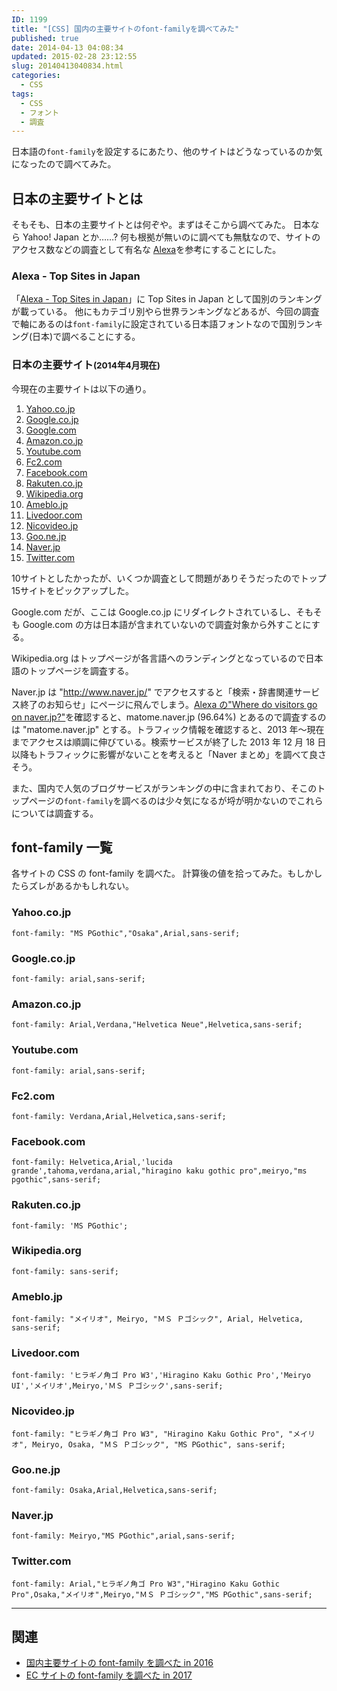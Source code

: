 ```yaml
---
ID: 1199
title: "[CSS] 国内の主要サイトのfont-familyを調べてみた"
published: true
date: 2014-04-13 04:08:34
updated: 2015-02-28 23:12:55
slug: 20140413040834.html
categories:
  - CSS
tags:
  - CSS
  - フォント
  - 調査
---
```


日本語の<code>font-family</code>を設定するにあたり、他のサイトはどうなっているのか気になったので調べてみた。

<!--more-->
<h2>日本の主要サイトとは</h2>
そもそも、日本の主要サイトとは何ぞや。まずはそこから調べてみた。
日本なら Yahoo! Japan とか……? 何も根拠が無いのに調べても無駄なので、サイトのアクセス数などの調査として有名な <a href="http://www.alexa.com/">Alexa</a>を参考にすることにした。
<h3>Alexa - Top Sites in Japan</h3>
「<a href="http://www.alexa.com/topsites/countries/JP">Alexa - Top Sites in Japan</a>」に Top Sites in Japan として国別のランキングが載っている。
他にもカテゴリ別やら世界ランキングなどあるが、今回の調査で軸にあるのは<code>font-family</code>に設定されている日本語フォントなので国別ランキング(日本)で調べることにする。
<h3>日本の主要サイト<small>(2014年4月現在)</small></h3>
今現在の主要サイトは以下の通り。
<ol>
<li><a href="http://www.yahoo.co.jp/">Yahoo.co.jp</a></li>
<li><a href="https://www.google.co.jp/">Google.co.jp</a></li>
<li><a href="https://www.google.com/">Google.com</a></li>
<li><a href="http://www.amazon.co.jp/">Amazon.co.jp</a></li>
<li><a href="https://www.youtube.com/">Youtube.com</a></li>
<li><a href="http://fc2.com/">Fc2.com</a></li>
<li><a href="https://www.facebook.com/">Facebook.com</a></li>
<li><a href="http://www.rakuten.co.jp/">Rakuten.co.jp</a></li>
<li><a href="http://ja.wikipedia.org/wiki/%E3%83%A1%E3%82%A4%E3%83%B3%E3%83%9A%E3%83%BC%E3%82%B8">Wikipedia.org</a></li>
<li><a href="http://ameblo.jp/">Ameblo.jp</a></li>
<li><a href="http://www.livedoor.com/">Livedoor.com</a></li>
<li><a href="http://www.nicovideo.jp/">Nicovideo.jp</a></li>
<li><a href="http://www.goo.ne.jp/">Goo.ne.jp</a></li>
<li><a href="http://matome.naver.jp/">Naver.jp</a></li>
<li><a href="http://twitter.com/">Twitter.com</a></li>
</ol>
10サイトとしたかったが、いくつか調査として問題がありそうだったのでトップ15サイトをピックアップした。

Google.com だが、ここは Google.co.jp にリダイレクトされているし、そもそも Google.com の方は日本語が含まれていないので調査対象から外すことにする。

Wikipedia.org はトップページが各言語へのランディングとなっているので日本語のトップページを調査する。

Naver.jp は "http://www.naver.jp/" でアクセスすると「検索・辞書関連サービス終了のお知らせ」にページに飛んでしまう。<a href="http://www.alexa.com/siteinfo/naver.jp">Alexa の"Where do visitors go on naver.jp?"</a>を確認すると、matome.naver.jp (96.64%) とあるので調査するのは "matome.naver.jp" とする。トラフィック情報を確認すると、2013 年～現在までアクセスは順調に伸びている。検索サービスが終了した 2013 年 12 月 18 日以降もトラフィックに影響がないことを考えると「Naver まとめ」を調べて良さそう。

また、国内で人気のブログサービスがランキングの中に含まれており、そこのトップページの<code>font-family</code>を調べるのは少々気になるが埒が明かないのでこれらについては調査する。

<h2>font-family 一覧</h2>
各サイトの CSS の font-family を調べた。
計算後の値を拾ってみた。<span class="text-muted">もしかしたらズレがあるかもしれない。</span>
<h3>Yahoo.co.jp</h3>
<pre class="language-css"><code>font-family: "MS PGothic","Osaka",Arial,sans-serif;</code></pre>
<h3>Google.co.jp</h3>
<pre class="language-css"><code>font-family: arial,sans-serif;</code></pre>
<h3>Amazon.co.jp</h3>
<pre class="language-css"><code>font-family: Arial,Verdana,"Helvetica Neue",Helvetica,sans-serif;</code></pre>
<h3>Youtube.com</h3>
<pre class="language-css"><code>font-family: arial,sans-serif;</code></pre>
<h3>Fc2.com</h3>
<pre class="language-css"><code>font-family: Verdana,Arial,Helvetica,sans-serif;</code></pre>
<h3>Facebook.com</h3>
<pre class="language-css"><code>font-family: Helvetica,Arial,'lucida grande',tahoma,verdana,arial,"hiragino kaku gothic pro",meiryo,"ms pgothic",sans-serif;</code></pre>
<h3>Rakuten.co.jp</h3>
<pre class="language-css"><code>font-family: 'MS PGothic';</code></pre>
<h3>Wikipedia.org</h3>
<pre class="language-css"><code>font-family: sans-serif;</code></pre>
<h3>Ameblo.jp</h3>
<pre class="language-css"><code>font-family: "メイリオ", Meiryo, "ＭＳ Ｐゴシック", Arial, Helvetica, sans-serif;</code></pre>
<h3>Livedoor.com</h3>
<pre class="language-css"><code>font-family: 'ヒラギノ角ゴ Pro W3','Hiragino Kaku Gothic Pro','Meiryo UI','メイリオ',Meiryo,'ＭＳ Ｐゴシック',sans-serif;</code></pre>
<h3>Nicovideo.jp</h3>
<pre class="language-css"><code>font-family: "ヒラギノ角ゴ Pro W3", "Hiragino Kaku Gothic Pro", "メイリオ", Meiryo, Osaka, "ＭＳ Ｐゴシック", "MS PGothic", sans-serif;</code></pre>
<h3>Goo.ne.jp</h3>
<pre class="language-css"><code>font-family: Osaka,Arial,Helvetica,sans-serif;</code></pre>
<h3>Naver.jp</h3>
<pre class="language-css"><code>font-family: Meiryo,"MS PGothic",arial,sans-serif;</code></pre>
<h3>Twitter.com</h3>
<pre class="language-css"><code>font-family: Arial,"ヒラギノ角ゴ Pro W3","Hiragino Kaku Gothic Pro",Osaka,"メイリオ",Meiryo,"ＭＳ Ｐゴシック","MS PGothic",sans-serif;</code></pre>

---

## 関連

- [国内主要サイトの font-family を調べた in 2016](https://b.0218.jp/20161112185002.html)
- [EC サイトの font-family を調べた in 2017](https://b.0218.jp/20170420164222.html)
